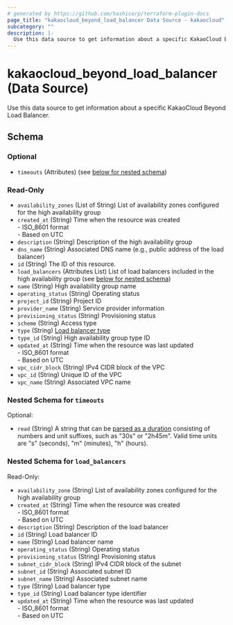 ```yaml
---
# generated by https://github.com/hashicorp/terraform-plugin-docs
page_title: "kakaocloud_beyond_load_balancer Data Source - kakaocloud"
subcategory: ""
description: |-
  Use this data source to get information about a specific KakaoCloud Beyond Load Balancer.
---
```


# kakaocloud_beyond_load_balancer (Data Source)

Use this data source to get information about a specific KakaoCloud Beyond Load Balancer.



<!-- schema generated by tfplugindocs -->
## Schema

### Optional

- `timeouts` (Attributes) (see [below for nested schema](#nestedatt--timeouts))

### Read-Only

- `availability_zones` (List of String) List of availability zones configured for the high availability group
- `created_at` (String) Time when the resource was created <br/> - ISO_8601 format  <br/> - Based on UTC
- `description` (String) Description of the high availability group
- `dns_name` (String) Associated DNS name (e.g., public address of the load balancer)
- `id` (String) The ID of this resource.
- `load_balancers` (Attributes List) List of load balancers included in the high availability group (see [below for nested schema](#nestedatt--load_balancers))
- `name` (String) High availability group name
- `operating_status` (String) Operating status
- `project_id` (String) Project ID
- `provider_name` (String) Service provider information
- `provisioning_status` (String) Provisioning status
- `scheme` (String) Access type
- `type` (String) [Load balancer type](https://docs.kakaocloud.com/en/service/bns/lb/lb-overview#사용-목적에-따른-로드-밸런서-유형-제공)
- `type_id` (String) High availability group type ID
- `updated_at` (String) Time when the resource was last updated <br/> - ISO_8601 format  <br/> - Based on UTC
- `vpc_cidr_block` (String) IPv4 CIDR block of the VPC
- `vpc_id` (String) Unique ID of the VPC
- `vpc_name` (String) Associated VPC name

<a id="nestedatt--timeouts"></a>
### Nested Schema for `timeouts`

Optional:

- `read` (String) A string that can be [parsed as a duration](https://pkg.go.dev/time#ParseDuration) consisting of numbers and unit suffixes, such as "30s" or "2h45m". Valid time units are "s" (seconds), "m" (minutes), "h" (hours).


<a id="nestedatt--load_balancers"></a>
### Nested Schema for `load_balancers`

Read-Only:

- `availability_zone` (String) List of availability zones configured for the high availability group
- `created_at` (String) Time when the resource was created <br/> - ISO_8601 format  <br/> - Based on UTC
- `description` (String) Description of the load balancer
- `id` (String) Load balancer ID
- `name` (String) Load balancer name
- `operating_status` (String) Operating status
- `provisioning_status` (String) Provisioning status
- `subnet_cidr_block` (String) IPv4 CIDR block of the subnet
- `subnet_id` (String) Associated subnet ID
- `subnet_name` (String) Associated subnet name
- `type` (String) Load balancer type
- `type_id` (String) Load balancer type identifier
- `updated_at` (String) Time when the resource was last updated <br/> - ISO_8601 format  <br/> - Based on UTC
